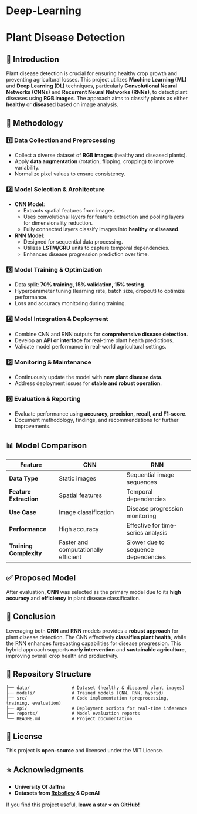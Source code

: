 # Deep-Learning
# Plant Disease Detection

## 📌 Introduction
Plant disease detection is crucial for ensuring healthy crop growth and preventing agricultural losses. This project utilizes **Machine Learning (ML)** and **Deep Learning (DL)** techniques, particularly **Convolutional Neural Networks (CNNs)** and **Recurrent Neural Networks (RNNs)**, to detect plant diseases using **RGB images**. The approach aims to classify plants as either **healthy** or **diseased** based on image analysis.

## 🚀 Methodology
### 1️⃣ Data Collection and Preprocessing
- Collect a diverse dataset of **RGB images** (healthy and diseased plants).
- Apply **data augmentation** (rotation, flipping, cropping) to improve variability.
- Normalize pixel values to ensure consistency.

### 2️⃣ Model Selection & Architecture
- **CNN Model**:
  - Extracts spatial features from images.
  - Uses convolutional layers for feature extraction and pooling layers for dimensionality reduction.
  - Fully connected layers classify images into **healthy** or **diseased**.
- **RNN Model**:
  - Designed for sequential data processing.
  - Utilizes **LSTM/GRU** units to capture temporal dependencies.
  - Enhances disease progression prediction over time.

### 3️⃣ Model Training & Optimization
- Data split: **70% training, 15% validation, 15% testing**.
- Hyperparameter tuning (learning rate, batch size, dropout) to optimize performance.
- Loss and accuracy monitoring during training.

### 4️⃣ Model Integration & Deployment
- Combine CNN and RNN outputs for **comprehensive disease detection**.
- Develop an **API or interface** for real-time plant health predictions.
- Validate model performance in real-world agricultural settings.

### 5️⃣ Monitoring & Maintenance
- Continuously update the model with **new plant disease data**.
- Address deployment issues for **stable and robust operation**.

### 6️⃣ Evaluation & Reporting
- Evaluate performance using **accuracy, precision, recall, and F1-score**.
- Document methodology, findings, and recommendations for further improvements.

## 📊 Model Comparison
| Feature | CNN | RNN |
|---------|-----|-----|
| **Data Type** | Static images | Sequential image sequences |
| **Feature Extraction** | Spatial features | Temporal dependencies |
| **Use Case** | Image classification | Disease progression monitoring |
| **Performance** | High accuracy | Effective for time-series analysis |
| **Training Complexity** | Faster and computationally efficient | Slower due to sequence dependencies |

## ✅ Proposed Model
After evaluation, **CNN** was selected as the primary model due to its **high accuracy** and **efficiency** in plant disease classification.

## 📌 Conclusion
Leveraging both **CNN** and **RNN** models provides a **robust approach** for plant disease detection. The CNN effectively **classifies plant health**, while the RNN enhances forecasting capabilities for disease progression. This hybrid approach supports **early intervention** and **sustainable agriculture**, improving overall crop health and productivity.

## 📁 Repository Structure
```
├── data/                # Dataset (healthy & diseased plant images)
├── models/              # Trained models (CNN, RNN, hybrid)
├── src/                 # Code implementation (preprocessing, training, evaluation)
├── api/                 # Deployment scripts for real-time inference
├── reports/             # Model evaluation reports
└── README.md            # Project documentation
```

## 📜 License
This project is **open-source** and licensed under the MIT License.

## ⭐ Acknowledgments
- **University Of Jaffna**
- **Datasets from [Roboflow](https://roboflow.com) & OpenAI**

If you find this project useful, **leave a star ⭐ on GitHub!**

